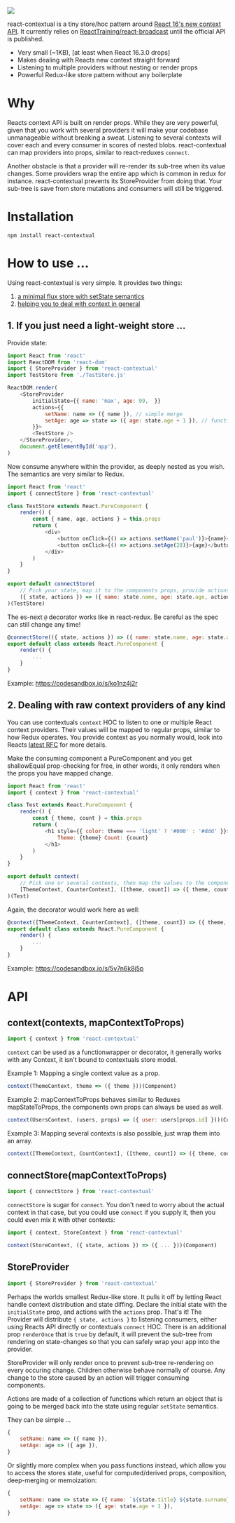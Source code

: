 ![](contextual.jpg)

react-contextual is a tiny store/hoc pattern around [React 16's new context API](https://github.com/acdlite/rfcs/blob/new-version-of-context/text/0000-new-version-of-context.md). It currently relies on [ReactTraining/react-broadcast](https://github.com/ReactTraining/react-broadcast/tree/next) until the official API is published.

* Very small (~1KB), [at least when React 16.3.0 drops]
* Makes dealing with Reacts new context straight forward
* Listening to multiple providers without nesting or render props
* Powerful Redux-like store pattern without any boilerplate

# Why

Reacts context API is built on render props. While they are very powerful, given that you work with several providers it will make your codebase unmanageable without breaking a sweat. Listening to several contexts will cover each and every consumer in scores of nested blobs. react-contextual can map providers into props, similar to react-reduxes `connect`.

Another obstacle is that a provider will re-render its sub-tree when its value changes. Some providers wrap the entire app which is common in redux for instance. react-contextual prevents its StoreProvider from doing that. Your sub-tree is save from store mutations and consumers will still be triggered.

# Installation

    npm install react-contextual

# How to use ...

Using react-contextual is very simple. It provides two things:

1. [a minimal flux store with setState semantics](https://codesandbox.io/s/ko1nz4j2r)
2. [helping you to deal with context in general](https://codesandbox.io/s/5v7n6k8j5p)

## 1. If you just need a light-weight store ...

Provide state:

```js
import React from 'react'
import ReactDOM from 'react-dom'
import { StoreProvider } from 'react-contextual'
import TestStore from './TestStore.js'

ReactDOM.render(
    <StoreProvider
        initialState={{ name: 'max', age: 99,  }}
        actions={{
            setName: name => ({ name }), // simple merge
            setAge: age => state => ({ age: state.age + 1 }), // functional merge with more access
        }}>
        <TestStore />
    </StoreProvider>,
    document.getElementById('app'),
)
```

Now consume anywhere within the provider, as deeply nested as you wish. The semantics are very similar to Redux.

```js
import React from 'react'
import { connectStore } from 'react-contextual'

class TestStore extends React.PureComponent {
    render() {
        const { name, age, actions } = this.props
        return (
            <div>
                <button onClick={() => actions.setName('paul')}>{name}</button>
                <button onClick={() => actions.setAge(28)}>{age}</button>
            </div>
        )
    }
}

export default connectStore(
    // Pick your state, map it to the components props, provide actions ...
    ({ state, actions }) => ({ name: state.name, age: state.age, actions })
)(TestStore)
```

The es-next `@` decorator works like in react-redux. Be careful as the spec can still change any time!

```js
@connectStore(({ state, actions }) => ({ name: state.name, age: state.age, actions }))
export default class extends React.PureComponent {
    render() {
        ...
    }
}
```

Example: https://codesandbox.io/s/ko1nz4j2r

## 2. Dealing with raw context providers of any kind

You can use contextuals `context` HOC to listen to one or multiple React context providers. Their values will be mapped to regular props, similar to how Redux operates. You provide context as you normally would, look into Reacts [latest RFC](https://github.com/acdlite/rfcs/blob/new-version-of-context/text/0000-new-version-of-context.md) for more details.

Make the consuming component a PureComponent and you get shallowEqual prop-checking for free, in other words, it only renders when the props you have mapped change.

```js
import React from 'react'
import { context } from 'react-contextual'

class Test extends React.PureComponent {
    render() {
        const { theme, count } = this.props
        return (
            <h1 style={{ color: theme === 'light' ? '#000' : '#ddd' }}>
                Theme: {theme} Count: {count}
            </h1>
        )
    }
}

export default context(
    // Pick one or several contexts, then map the values to the components props ...
    [ThemeContext, CounterContext], ([theme, count]) => ({ theme, count })
)(Test)
```

Again, the decorator would work here as well:

```js
@context([ThemeContext, CounterContext], ([theme, count]) => ({ theme, count }))
export default class extends React.PureComponent {
    render() {
        ...
    }
}
```

Example: https://codesandbox.io/s/5v7n6k8j5p

# API

## context(contexts, mapContextToProps)

```js
import { context } from 'react-contextual'
```

`context` can be used as a functionwrapper or decorator, it generally works with any Context, it isn't bound to contextuals store model.

Example 1: Mapping a single context value as a prop.

```js
context(ThemeContext, theme => ({ theme }))(Component)
```

Example 2: mapContextToProps behaves similar to Reduxes mapStateToProps, the components own props can always be used as well.

```js
context(UsersContext, (users, props) => ({ user: users[props.id] }))(Component)
```

Example 3: Mapping several contexts is also possible, just wrap them into an array.

```js
context([ThemeContext, CountContext], ([theme, count]) => ({ theme, count }))(Component)
```

## connectStore(mapContextToProps)

```js
import { connectStore } from 'react-contextual'
```

`connectStore` is sugar for `connect`. You don't need to worry about the actual context in that case, but you could use `connect` if you supply it, then you could even mix it with other contexts:

```js
import { context, StoreContext } from 'react-contextual'

context(StoreContext, ({ state, actions }) => ({ ... }))(Component)
```

## StoreProvider

```js
import { StoreProvider } from 'react-contextual'
```

Perhaps the worlds smallest Redux-like store. It pulls it off by letting React handle context distribution and state diffing. Declare the initial state with the `initialState` prop, and actions with the `actions` prop. That's it! The Provider will distribute `{ state, actions }` to listening consumers, either using Reacts API directly or contextuals `connect` HOC. There is an additional prop `renderOnce` that is `true` by default, it will prevent the sub-tree from rendering on state-changes so that you can safely wrap your app into the provider.

StoreProvider will only render once to prevent sub-tree re-rendering on every occuring change. Children otherwise behave normally of course. Any change to the store caused by an action will trigger consuming components.

Actions are made of a collection of functions which return an object that is going to be merged back into the state using regular `setState` semantics.

They can be simple ...

```js
{
    setName: name => ({ name }),
    setAge: age => ({ age }),
}
```

Or slightly more complex when you pass functions instead, which allow you to access the stores state, useful for computed/derived props, composition, deep-merging or memoization:

```js
{
    setName: name => state => ({ name: `${state.title} ${state.surname}` },
    setAge: age => state => ({ age: state.age + 1 }),
}
```
